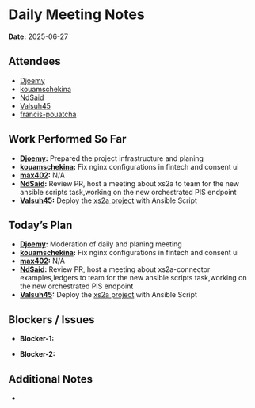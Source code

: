 # 
# # 
# Daily Meeting Notes

**Date:** 2025-06-27

## Attendees
- [Djoemy](https://github.com/Djoemy)
- [kouamschekina](https://github.com/kouamschekina)
- [NdSaid](https://github.com/NdSaid)
- [Valsuh45](https://github.com/Valsuh45)
- [francis-pouatcha](https://github.com/francis-pouatcha)

## Work Performed So Far
- **[Djoemy](https://github.com/Djoemy):** Prepared the project infrastructure and planing
- **[kouamschekina](https://github.com/kouamschekina):** Fix nginx configurations in fintech and consent ui
- **[max402](https://github.com/max402):** N/A
- **[NdSaid](https://github.com/NdSaid):** Review PR, host a meeting about xs2a to team for the new ansible scripts task,working on the new orchestrated PIS endpoint
- **[Valsuh45](https://github.com/Valsuh45):** Deploy the [xs2a project](https://github.com/orgs/ADORSYS-GIS/projects/22/views/1?pane=issue&itemId=115696882&issue=ADORSYS-GIS%7Ctaler-obg%7C13) with Ansible Script
 
## Today’s Plan
- **[Djoemy](https://github.com/Djoemy):** Moderation of daily and planing meeting
- **[kouamschekina](https://github.com/kouamschekina):** Fix nginx configurations in fintech and consent ui
- **[max402](https://github.com/max402):** N/A
- **[NdSaid](https://github.com/NdSaid):** Review PR, host a meeting about xs2a-connector examples,ledgers to team for the new ansible scripts task,working on the new orchestrated PIS endpoint
- **[Valsuh45](https://github.com/Valsuh45):** Deploy the [xs2a project](https://github.com/orgs/ADORSYS-GIS/projects/22/views/1?pane=issue&itemId=115696882&issue=ADORSYS-GIS%7Ctaler-obg%7C13) with Ansible Script
## Blockers / Issues
- **Blocker-1:** 

- **Blocker-2:** 

## Additional Notes
- 
